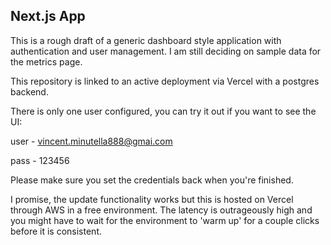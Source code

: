 ## Next.js App 

This is a rough draft of a generic dashboard style application with authentication and user management. I am still deciding
on sample data for the metrics page. 

This repository is linked to an active deployment via Vercel with a postgres backend.

There is only one user configured, you can try it out if you want to see the UI:

user - vincent.minutella888@gmai.com 

pass - 123456

Please make sure you set the credentials back when you're finished. 

I promise, the update functionality works but this is hosted on Vercel through AWS 
in a free environment. The latency is outrageously high and you might have to 
wait for the environment to 'warm up' for a couple clicks before it is consistent. 
